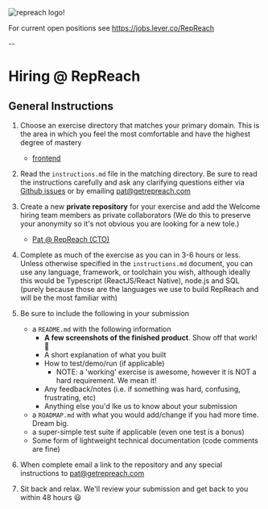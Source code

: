 ![repreach logo!](https://user-images.githubusercontent.com/8173045/188524028-4d2bf381-ead6-45f1-950a-40448e1fca29.png)

For current open positions see <https://jobs.lever.co/RepReach>

-- 

# Hiring @ RepReach

## General Instructions

1. Choose an exercise directory that matches your primary domain. This is the area in which you feel the most comfortable and have the highest degree of mastery
    * [frontend](frontend/instructions.md)

2. Read the `instructions.md` file in the matching directory. Be sure to read the instructions carefully and ask any clarifying questions either via [Github issues](https://github.com/pdepip/hiring-exercises/issues) or by emailing pat@getrepreach.com

3. Create a new **private repository** for your exercise and add the Welcome hiring team members as private collaborators (We do this to preserve your anonymity so it's not obvious you are looking for a new tole.)
    * [Pat @ RepReach (CTO)](https://github.com/pdepip) 

4. Complete as much of the exercise as you can in 3-6 hours or less. Unless otherwise specified in the `instructions.md` document, you can use any language, framework, or toolchain you wish, although ideally this would be Typescript (ReactJS/React Native), node.js and SQL (purely because those are the languages we use to build RepReach and will be the most familiar with)

5. Be sure to include the following in your submission
    * a `README.md` with the following information
        * **A few screenshots of the finished product**. Show off that work! 📸
        * A short explanation of what you built
        * How to test/demo/run (if applicable)
            * NOTE: a 'working' exercise is awesome, however it is NOT a hard requirement. We mean it!
        * Any feedback/notes (i.e. if something was hard, confusing, frustrating, etc)
        * Anything else you'd lke us to know about your submission
    * a `ROADMAP.md` with what you would add/change if you had more time. Dream big.
    * a super-simple test suite if applicable (even one test is a bonus)
    * Some form of lightweight technical documentation (code comments are fine)

5. When complete email a link to the repository and any special instructions to pat@getrepreach.com

6. Sit back and relax. We'll review your submission and get back to you within 48 hours :smiley:
